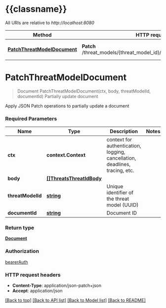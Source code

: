 # {{classname}}

All URIs are relative to *http://localhost:8080*

Method | HTTP request | Description
------------- | ------------- | -------------
[**PatchThreatModelDocument**](DocumentsApi.md#PatchThreatModelDocument) | **Patch** /threat_models/{threat_model_id}/documents/{document_id} | Partially update document

# **PatchThreatModelDocument**
> Document PatchThreatModelDocument(ctx, body, threatModelId, documentId)
Partially update document

Apply JSON Patch operations to partially update a document

### Required Parameters

Name | Type | Description  | Notes
------------- | ------------- | ------------- | -------------
 **ctx** | **context.Context** | context for authentication, logging, cancellation, deadlines, tracing, etc.
  **body** | [**[]ThreatsThreatIdBody**](threats_threat_id_body.md)|  | 
  **threatModelId** | [**string**](.md)| Unique identifier of the threat model (UUID) | 
  **documentId** | [**string**](.md)| Document ID | 

### Return type

[**Document**](Document.md)

### Authorization

[bearerAuth](../README.md#bearerAuth)

### HTTP request headers

 - **Content-Type**: application/json-patch+json
 - **Accept**: application/json

[[Back to top]](#) [[Back to API list]](../README.md#documentation-for-api-endpoints) [[Back to Model list]](../README.md#documentation-for-models) [[Back to README]](../README.md)

